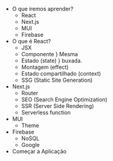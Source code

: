 - O que iremos aprender?
  - React
  - Next.js
  - MUI
  - Firebase
- O que é React?
  - JSX
  - Componente          }  Mesma
  - Estado (state)      } buxada.
  - Montagem (effect)
  - Estado compartilhado (context)
  - SSG (Static Site Generation)
- Next.js
  - Router
  - SEO (Search Engine Optimization)
  - SSR (Server Side Rendering)
  - Serverless function
- MUI
  - Theme
- Firebase
  - NoSQL
  - Google
- Começar a Aplicação
